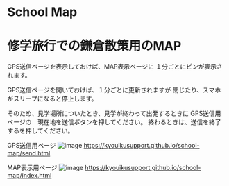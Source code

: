 # School Map
# 修学旅行での鎌倉散策用のMAP
GPS送信ページを表示しておけば、MAP表示ページに
１分ごとにピンが表示されます。

GPS送信ページを開いておけば、１分ごとに更新されますが
閉じたり、スマホがスリープになると停止します。

そのため、見学場所についたとき、見学が終わって出発するときに
GPS送信用ページの　現在地を送信ボタンを押してください。
終わるときは、送信を終了するを押してください。

GPS送信用ページ
![image](https://github.com/user-attachments/assets/3514571c-45f5-46d5-be64-83cb33d67b91)
https://kyouikusupport.github.io/school-map/send.html

MAP表示用ページ
![image](https://github.com/user-attachments/assets/100d43a7-313b-44b6-a499-8bfd239a5252)
https://kyouikusupport.github.io/school-map/index.html
